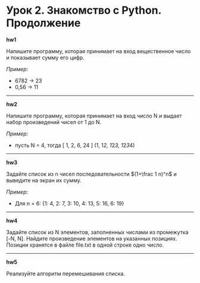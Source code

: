 Урок 2. Знакомство с Python. Продолжение
===========================

**hw1**

Напишите программу, которая принимает на вход вещественное число и показывает сумму его цифр.

*Пример:*

- 6782 -> 23
- 0,56 -> 11
_________

**hw2**

Напишите программу, которая принимает на вход число N и выдает набор произведений чисел от 1 до N.

*Пример:*

- пусть N = 4, тогда [ 1, 2, 6, 24 ] (1, 1*2, 1*2*3, 1*2*3*4)

____

**hw3**

Задайте список из n чисел последовательности $(1+\frac 1 n)^n$ и выведите на экран их сумму.

*Пример:*

- Для n = 6: {1: 4, 2: 7, 3: 10, 4: 13, 5: 16, 6: 19}

______
**hw4**

 Задайте список из N элементов, заполненных числами из промежутка [-N, N]. Найдите произведение элементов на указанных позициях. Позиции хранятся в файле file.txt в одной строке одно число.

 _______
 **hw5**

 Реализуйте алгоритм перемешивания списка.